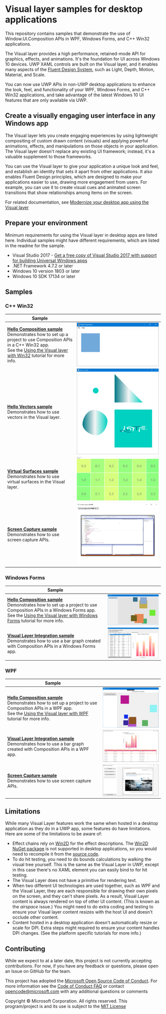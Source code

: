 # Visual layer samples for desktop applications

This repository contains samples that demonstrate the use of Window.UI.Composition APIs in WPF, Windows Forms, and C++ Win32 applications.

The Visual layer provides a high performance, retained-mode API for graphics, effects, and animations. It's the foundation for UI across Windows 10 devices. UWP XAML controls are built on the Visual layer, and it enables many aspects of the [Fluent Design System](../design/fluent-design-system/index.md), such as Light, Depth, Motion, Material, and Scale.

You can now use UWP APIs in non-UWP desktop applications to enhance the look, feel, and functionality of your WPF, Windows Forms, and C++ Win32 applications, and take advantage of the latest Windows 10 UI features that are only available via UWP.

## Create a visually engaging user interface in any Windows app

The Visual layer lets you create engaging experiences by using lightweight compositing of custom drawn content (visuals) and applying powerful animations, effects, and manipulations on those objects in your application. The Visual layer doesn't replace any existing UI framework; instead, it's a valuable supplement to those frameworks.

You can use the Visual layer to give your application a unique look and feel, and establish an identity that sets it apart from other applications. It also enables Fluent Design principles, which are designed to make your applications easier to use, drawing more engagement from users. For example, you can use it to create visual cues and animated screen transitions that show relationships among items on the screen.

For related documentation, see [Modernize your desktop app using the Visual layer](https://docs.microsoft.com/windows/uwp/composition/visual-layer-in-desktop-apps)

## Prepare your environment

Minimum requirements for using the Visual layer in desktop apps are listed here. Individual samples might have different requirements, which are listed in the readme for the sample.

- Visual Studio 2017 - [Get a free copy of Visual Studio 2017 with support for building Universal Windows apps](http://go.microsoft.com/fwlink/?LinkID=280676)
- .NET Framework 4.7.2 or later
- Windows 10 version 1803 or later
- Windows 10 SDK 17134 or later

## Samples

### C++ Win32

| Sample |  |
| - | - |
| [**Hello Composition sample**](https://github.com/Microsoft/Windows.UI.Composition-Win32-Samples/tree/master/cpp/HelloComposition)</br>Demonstrates how to set up a project to use Composition APIs in a C++ Win32 app.</br>See the [Using the Visual layer with Win32](https://docs.microsoft.com/windows/uwp/composition/using-the-visual-layer-with-win32) tutorial for more info. | ![Hello Composition sample](images/hello-comp-win32.png) |
| [**Hello Vectors sample**](https://github.com/Microsoft/Windows.UI.Composition-Win32-Samples/tree/master/cpp/HelloVectors)</br>Demonstrates how to use vectors in the Visual layer. | ![Vector graphics UI](images/hello-vectors-win32.png)   |
| [**Virtual Surfaces sample**](https://github.com/Microsoft/Windows.UI.Composition-Win32-Samples/tree/master/cpp/VirtualSurfaces)</br>Demonstrates how to use virtual surfaces in the Visual layer. | ![Virtual surfaces UI](images/virtual-surfaces-win32.png)  |
| [**Screen Capture sample**](https://github.com/Microsoft/Windows.UI.Composition-Win32-Samples/tree/master/cpp/ScreenCaptureforHWND)</br>Demonstrates how to use screen capture APIs. | ![Screen capture UI](images/screen-capture-win32.png)  |

### Windows Forms

| Sample |  |
| - | - |
| [**Hello Composition sample**](https://github.com/Microsoft/Windows.UI.Composition-Win32-Samples/tree/master/dotnet/WinForms/HelloComposition)</br>Demonstrates how to set up a project to use Composition APIs in a Windows Forms app.</br>See the [Using the Visual layer with Windows Forms](https://docs.microsoft.com/windows/uwp/composition/using-the-visual-layer-with-windows-forms) tutorial for more info. | ![Hello Composition sample](images/hello-comp-wf.png) |
| [**Visual Layer Integration sample**](https://github.com/Microsoft/Windows.UI.Composition-Win32-Samples/tree/master/dotnet/WinForms/VisualLayerIntegration)</br>Demonstrates how to use a bar graph created with Composition APIs in a Windows Forms app. | ![Bar graph UI](images/bar-graph-winforms.png) |

### WPF

| Sample |  |
| - | - |
| [**Hello Composition sample**](https://github.com/Microsoft/Windows.UI.Composition-Win32-Samples/tree/master/dotnet/WPF/HelloComposition)</br>Demonstrates how to set up a project to use Composition APIs in a WPF app.</br>See the [Using the Visual layer with WPF](https://docs.microsoft.com/windows/uwp/composition/using-the-visual-layer-with-wpf) tutorial for more info. | ![Hello Composition sample](images/hello-comp-wpf.png) |
| [**Visual Layer Integration sample**](https://github.com/Microsoft/Windows.UI.Composition-Win32-Samples/tree/master/dotnet/WPF/VisualLayerIntegration)</br>Demonstrates how to use a bar graph created with Composition APIs in a WPF app. | ![Bar graph UI](images/bar-graph-wpf.png) |
| [**Screen Capture sample**](https://github.com/Microsoft/Windows.UI.Composition-Win32-Samples/tree/master/dotnet/WPF/ScreenCapture)</br>Demonstrates how to use screen capture APIs. | ![Screen capture UI](images/capture-wpf.png) |

## Limitations

While many Visual Layer features work the same when hosted in a desktop application as they do in a UWP app, some features do have limitations. Here are some of the limitations to be aware of:

- Effect chains rely on [Win2D](http://microsoft.github.io/Win2D/html/Introduction.htm) for the effect descriptions. The [Win2D NuGet package](https://www.nuget.org/packages/Win2D.uwp) is not supported in desktop applications, so you would need to recompile it from the [source code](https://github.com/Microsoft/Win2D).
- To do hit testing, you need to do bounds calculations by walking the visual tree yourself. This is the same as the Visual Layer in UWP, except in this case there's no XAML element you can easily bind to for hit testing.
- The Visual Layer does not have a primitive for rendering text.
- When two different UI technologies are used together, such as WPF and the Visual Layer, they are each responsible for drawing their own pixels on the screen, and they can't share pixels. As a result, Visual Layer content is always rendered on top of other UI content. (This is known as the _airspace_ issue.) You might need to do extra coding and testing to ensure your Visual layer content resizes with the host UI and doesn't occlude other content.
- Content hosted in a desktop application doesn't automatically resize or scale for DPI. Extra steps might required to ensure your content handles DPI changes. (See the platform specific tutorials for more info.)

## Contributing

While we expect to at a later date, this project is not currently accepting contributions. For now, if you have any feedback or questions, please open an Issue on GitHub for the team.

This project has adopted the [Microsoft Open Source Code of Conduct](https://opensource.microsoft.com/codeofconduct/).
For more information see the [Code of Conduct FAQ](https://opensource.microsoft.com/codeofconduct/faq/)
or contact [opencode@microsoft.com](mailto:opencode@microsoft.com) with any additional questions or comments

Copyright &copy; Microsoft Corporation. All rights reserved.
This program/project is and its use is subject to the [MIT License](LICENSE)
